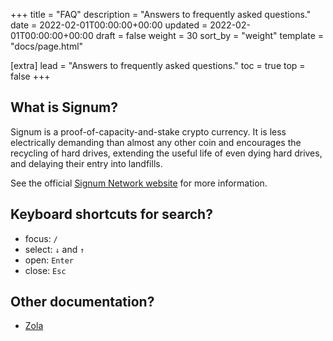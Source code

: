 +++
title = "FAQ"
description = "Answers to frequently asked questions."
date = 2022-02-01T00:00:00+00:00
updated = 2022-02-01T00:00:00+00:00
draft = false
weight = 30
sort_by = "weight"
template = "docs/page.html"

[extra]
lead = "Answers to frequently asked questions."
toc = true
top = false
+++

## What is Signum?

Signum is a proof-of-capacity-and-stake crypto currency. It is less electrically demanding than almost any other coin
and encourages the recycling of hard drives, extending the useful life of even dying hard drives, and delaying their
entry into landfills.

See the official [Signum Network website](http://signum.network) for more information.

## Keyboard shortcuts for search?

- focus: `/`
- select: `↓` and `↑`
- open: `Enter`
- close: `Esc`

## Other documentation?

- [Zola](https://www.getzola.org/documentation/getting-started/overview/)
